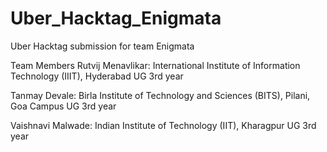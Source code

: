 # Uber_Hacktag_Enigmata
Uber Hacktag submission for team Enigmata

Team Members
Rutvij Menavlikar: International Institute of Information Technology (IIIT), Hyderabad UG 3rd year 

Tanmay Devale: Birla Institute of Technology and Sciences (BITS), Pilani, Goa Campus UG 3rd year

Vaishnavi Malwade: Indian Institute of Technology (IIT), Kharagpur UG 3rd year 
